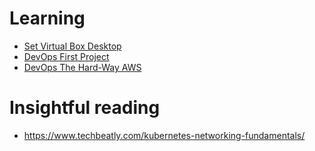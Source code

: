 # Learning


- [Set Virtual Box Desktop](Set_Virtual_Box_Desktop.md)
- [DevOps First Project](Devops_First_Project/Readme.md)
- [DevOps The Hard-Way AWS](DevOps-The-Hard-Way-AWS/Readme.md)


# Insightful reading
- https://www.techbeatly.com/kubernetes-networking-fundamentals/
